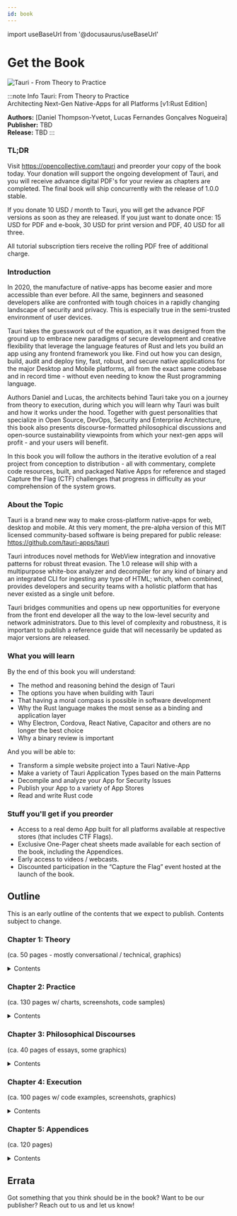 ```yaml
---
id: book
---
```


import useBaseUrl from '@docusaurus/useBaseUrl'

# Get the Book

<div style={{textAlign:'center'}}>
    <img src={useBaseUrl('img/bookCover.png')} alt="Tauri - From Theory to Practice" title="Book Cover Mockup" style={{maxWidth:'80%'}}/>
</div>

:::note Info
Tauri: From Theory to Practice<br/>
Architecting Next-Gen Native-Apps for all Platforms [v1:Rust Edition]

**Authors:** [Daniel Thompson-Yvetot, Lucas Fernandes Gonçalves Nogueira]<br/>
**Publisher:** TBD<br/>
**Release:** TBD
:::

### TL;DR

Visit https://opencollective.com/tauri and preorder your copy of the book today. Your donation will support the ongoing development of Tauri, and you will receive advance digital PDF's for your review as chapters are completed. The final book will ship concurrently with the release of 1.0.0 stable.

If you donate 10 USD / month to Tauri, you will get the advance PDF versions as soon as they are released. If you just want to donate once: 15 USD for PDF and e-book, 30 USD for print version and PDF, 40 USD for all three.

All tutorial subscription tiers receive the rolling PDF free of additional charge.

### Introduction

In 2020, the manufacture of native-apps has become easier and more accessible than ever before. All the same, beginners and seasoned developers alike are confronted with tough choices in a rapidly changing landscape of security and privacy. This is especially true in the semi-trusted environment of user devices.

Tauri takes the guesswork out of the equation, as it was designed from the ground up to embrace new paradigms of secure development and creative flexibility that leverage the language features of Rust and lets you build an app using any frontend framework you like. Find out how you can design, build, audit and deploy tiny, fast, robust, and secure native applications for the major Desktop and Mobile platforms, all from the exact same codebase and in record time - without even needing to know the Rust programming language.

Authors Daniel and Lucas, the architects behind Tauri take you on a journey from theory to execution, during which you will learn why Tauri was built and how it works under the hood. Together with guest personalities that specialize in Open Source, DevOps, Security and Enterprise Architecture, this book also presents discourse-formatted philosophical discussions and open-source sustainability viewpoints from which your next-gen apps will profit - and your users will benefit.

In this book you will follow the authors in the iterative evolution of a real project from conception to distribution - all with commentary, complete code resources, built, and packaged Native Apps for reference and staged Capture the Flag (CTF) challenges that progress in difficulty as your comprehension of the system grows.

### About the Topic

Tauri is a brand new way to make cross-platform native-apps for web, desktop and mobile. At this very moment, the pre-alpha version of this MIT licensed community-based software is being prepared for public release: https://github.com/tauri-apps/tauri

Tauri introduces novel methods for WebView integration and innovative patterns for robust threat evasion. The 1.0 release will ship with a multipurpose white-box analyzer and decompiler for any kind of binary and an integrated CLI for ingesting any type of HTML; which, when combined, provides developers and security teams with a holistic platform that has never existed as a single unit before.

Tauri bridges communities and opens up new opportunities for everyone from the front end developer all the way to the low-level security and network administrators. Due to this level of complexity and robustness, it is important to publish a reference guide that will necessarily be updated as major versions are released.

### What you will learn

By the end of this book you will understand:

- The method and reasoning behind the design of Tauri
- The options you have when building with Tauri
- That having a moral compass is possible in software development
- Why the Rust language makes the most sense as a binding and application layer
- Why Electron, Cordova, React Native, Capacitor and others are no longer the best choice
- Why a binary review is important

And you will be able to:

- Transform a simple website project into a Tauri Native-App
- Make a variety of Tauri Application Types based on the main Patterns
- Decompile and analyze your App for Security Issues
- Publish your App to a variety of App Stores
- Read and write Rust code

### Stuff you'll get if you preorder

- Access to a real demo App built for all platforms available at respective stores (that includes CTF Flags).
- Exclusive One-Pager cheat sheets made available for each section of the book, including the Appendices.
- Early access to videos / webcasts.
- Discounted participation in the “Capture the Flag” event hosted at the launch of the book.

## Outline

This is an early outline of the contents that we expect to publish. Contents subject to change.

### Chapter 1: Theory

(ca. 50 pages - mostly conversational / technical, graphics)

<details>
    <summary>Contents</summary>

1.  Security Starts with You
2.  Privacy Ends with ${you}
3.  Languages, Dialects and Patterns
4.  Toolchains and Syntactic Sugar
5.  Production Methodologies
6.  Enterprise Readiness
7.  Message Queueing
8.  Embracing Chaos
9.  Distribution Techniques
10. Licensing Strategies

</details>

### Chapter 2: Practice

(ca. 130 pages w/ charts, screenshots, code samples)

<details>
    <summary>Contents</summary>

1.  Environment Prerequisites
    - Node, Npm, Yarn, Rustc, Rustup, Buildtools
2.  Development Platform Details - macOS - Windows - Linux - Docker - Virtual Machines - CI / CD
3.  Tauri Introduction
4.  Tauri Anatomy
5.  Tauri Configuration
    - Files & Folders
    - Icons
    - Splash Screens
    - Window
    - `src-tauri/tauri.conf.json`
6.  Preparing your code
    - Transpile dynamic imports
    - Remove webpack chunking
    - Monolithic Files
    - Minification strategies
7.  Tauri API
    - Design Considerations
    - API Usage Patterns
    - Custom API Functions
    - Endpoints
      - All
      - Answer
      - Bridge
      - Event
      - Execute
      - List Files
      - Open
      - Read Binary File
      - Read Text File
      - Set Title
      - Window
      - Write File
8.  Web APIs
9.  Tauri App Extensions
    - Anatomy
    - Flow
    - Registration
    - Publication
    - API
10. Taskbar Integration (Desktop Only)
    - Anatomy
    - Integrations
      - macOS
      - Windows
      - Linux
11. Security Features
    - Baseline Rust Features
    - Functional Address Space Layout Randomization (fASLR)
    - Ahead of Time (AoT) Compilation
    - Content Security Policy (CSP)
    - One Time Pads (OTP)
    - Embedded Server: False
    - API Tree-Shaking
    - Matryoschkasumming (with Tauri-Frida)
12. Bridges and Brokers
    - Bridge Patterns
    - Message hashing with OTP
    - Plugin Pattern
    - Kamikaze Function Injection (KFI) Closures
13. Testing
    - Unit Testing
      - Rust
      - JS
    - Integration Testing
    - e2e Testing
14. Building
    - Debugging
    - Packaging
    - Minification
    - Distribution Platform Details
      - macOS (.app / .dmg)
      - Win (.exe / .msi)
      - Linux Arm64 (.appImage / .deb)
      - Linux x64 (.appImage / .deb)
      - iOS (.ipa)
      - Android (.apk)
      - PWA Website (with wasm)
    - Code Signing
      - Keystores
      - Certs
      - Fingerprints
    - Providing License for End Users
      - Providers
      - Keys Files
    - Self-Updater
      - Anatomy
      - Service Provisioning
        - Github
        - AWS
        - Homegrown
    - Cross-Platform Bundler
15. Tauri-Frida Harness
    - Introduction to Reverse Engineering
    - Toolchain
    - Usage
    - Binary Hooking at Runtime
    - Pointer Evaluation
    - Spraying, Fuzzing, Spoofing
    - Report Generation
    - Recompilation
    - Post-Binary Analysis
16. Distribution
    - Git
    - Mac Store
    - iOS Store
    - Play store
    - Windows Store
    - Snap Store
    - PureOS Store
    - .deb channels
    - .tar.gz
    - homebrew
    - Fdroid
    - Cydia
    - ChromeOS
    - WASM

</details>

### Chapter 3: Philosophical Discourses

(ca. 40 pages of essays, some graphics)

<details>
    <summary>Contents</summary>

1.  Rights and Responsibilities (with Robin van Boven (SFOSC))
    - Who You are Responsible To
    - Being a Vendor Comes with Duties
    - Ubiquitous Resources are Still Precious
    - Use Policy to Address Responsibilities
    - Take a Hippocratic Development Oath
2.  Take a More Secure Stance (with Liran Tal (SNYK))
    - Security Benefits of Frameworks
    - Encrypt All the Things, All the Time
    - Constantly Audit Project Dependencies
    - Harden Yourself, Your Organization and Your Ecosystem
    - “Do What You Can Until You Run Out of Time.” - [ROBERT C. SEACORD]
3.  Production Strategies for Sustainability (with Rhys Parry (Independent))
    - Develop in the “Perfect” Environment
    - Minimal Impact for Existing Enterprise Architectures
    - Use Low-Barrier Tools for Ensuring Wholestack Security
    - Test the Right Things Intelligently
    - Post-Binary Analysis and Redistribution - The Last Mile

</details>

### Chapter 4: Execution

(ca. 100 pages w/ code examples, screenshots, graphics)

<details>
    <summary>Contents</summary>

1.  Base Pattern Evolution
    - Hermit
    - Bridge
    - Cloudish
    - Cloudbridge
    - Lockdown
    - Multiwin
    - GLUI
2.  Advanced Patterns
    - Cryptographic Enclave
    - Identity Management
    - Combine an App with a Daemon
    - IPC / RPC
    - Integrate with DENO
3.  UI Source Complilation
    - React
    - Vue
    - Angular
    - Svelte
    - Gatsby
4.  Building a Real App
    - Multiparty Password Manager
      - Design
      - Prototyping
      - Testing
      - Debugging
      - Packaging
      - Checksumming
5.  Tauri-Frida
    - White Box Reversing
      - Analyzing with Frida
      - Chaos Experiments
        - Interface Jacking
        - Disk Change
        - Latency
        - Process Kill
        - CPU Throttle
      - Static Analysis Reporting
    - Binary Repackaging
      - Inject License Keys
      - Clear Dead Codepoints
      - Recalculate Integrated Checksum
6.  Publishing the App
    - Git
    - Mac Store
    - iOS Store
    - Play store
    - Windows Store
    - Snap Store
    - PureOS Store
    - .deb channels
    - .tar.gz
    - homebrew
    - Fdroid
    - Cydia
    - ChromeOS
    - WASM
7.  Publishing an Update

</details>

### Chapter 5: Appendices

(ca. 120 pages)

<details>
    <summary>Contents</summary>

1.  Configuration Options
2.  Files and Repositories
3.  Tauri CLI references
4.  Tauri API references
5.  ES6 References
6.  Rust References
7.  App Pattern Charts
8.  Tauri-Frida Reference
9.  Glossary
10. Index

</details>

## Errata

Got something that you think should be in the book? Want to be our publisher? Reach out to us and let us know!
